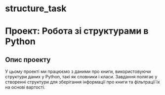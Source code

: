 # structure_task
# Проект: Робота зі структурами в Python

## Опис проекту
У цьому проекті ми працюємо з даними про книги, використовуючи структури даних у Python, такі як словники і класи. Завдання полягає у створенні структури для зберігання інформації про книги та фільтрації їх на основі вартості.

